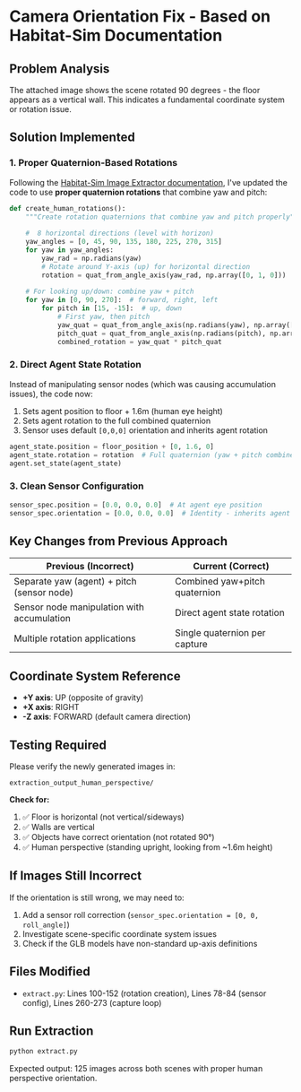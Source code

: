 # Camera Orientation Fix - Based on Habitat-Sim Documentation

## Problem Analysis
The attached image shows the scene rotated 90 degrees - the floor appears as a vertical wall. This indicates a fundamental coordinate system or rotation issue.

## Solution Implemented

### 1. Proper Quaternion-Based Rotations
Following the [Habitat-Sim Image Extractor documentation](https://aihabitat.org/docs/habitat-sim/image-extractor), I've updated the code to use **proper quaternion rotations** that combine yaw and pitch:

```python
def create_human_rotations():
    """Create rotation quaternions that combine yaw and pitch properly"""
    
    #  8 horizontal directions (level with horizon)
    yaw_angles = [0, 45, 90, 135, 180, 225, 270, 315]
    for yaw in yaw_angles:
        yaw_rad = np.radians(yaw)
        # Rotate around Y-axis (up) for horizontal direction
        rotation = quat_from_angle_axis(yaw_rad, np.array([0, 1, 0]))
    
    # For looking up/down: combine yaw + pitch
    for yaw in [0, 90, 270]:  # forward, right, left
        for pitch in [15, -15]:  # up, down
            # First yaw, then pitch
            yaw_quat = quat_from_angle_axis(np.radians(yaw), np.array([0, 1, 0]))
            pitch_quat = quat_from_angle_axis(np.radians(pitch), np.array([1, 0, 0]))
            combined_rotation = yaw_quat * pitch_quat
```

### 2. Direct Agent State Rotation
Instead of manipulating sensor nodes (which was causing accumulation issues), the code now:
1. Sets agent position to floor + 1.6m (human eye height)
2. Sets agent rotation to the full combined quaternion
3. Sensor uses default `[0,0,0]` orientation and inherits agent rotation

```python
agent_state.position = floor_position + [0, 1.6, 0]
agent_state.rotation = rotation  # Full quaternion (yaw + pitch combined)
agent.set_state(agent_state)
```

### 3. Clean Sensor Configuration
```python
sensor_spec.position = [0.0, 0.0, 0.0]  # At agent eye position
sensor_spec.orientation = [0.0, 0.0, 0.0]  # Identity - inherits agent rotation
```

## Key Changes from Previous Approach

| Previous (Incorrect) | Current (Correct) |
|---------------------|-------------------|
| Separate yaw (agent) + pitch (sensor node) | Combined yaw+pitch quaternion |
| Sensor node manipulation with accumulation | Direct agent state rotation |
| Multiple rotation applications | Single quaternion per capture |

## Coordinate System Reference
- **+Y axis**: UP (opposite of gravity)
- **+X axis**: RIGHT
- **-Z axis**: FORWARD (default camera direction)

## Testing Required

Please verify the newly generated images in:
```
extraction_output_human_perspective/
```

**Check for:**
1. ✅ Floor is horizontal (not vertical/sideways)
2. ✅ Walls are vertical
3. ✅ Objects have correct orientation (not rotated 90°)
4. ✅ Human perspective (standing upright, looking from ~1.6m height)

## If Images Still Incorrect

If the orientation is still wrong, we may need to:
1. Add a sensor roll correction (`sensor_spec.orientation = [0, 0, roll_angle]`)
2. Investigate scene-specific coordinate system issues
3. Check if the GLB models have non-standard up-axis definitions

## Files Modified
- `extract.py`: Lines 100-152 (rotation creation), Lines 78-84 (sensor config), Lines 260-273 (capture loop)

## Run Extraction
```bash
python extract.py
```

Expected output: 125 images across both scenes with proper human perspective orientation.
